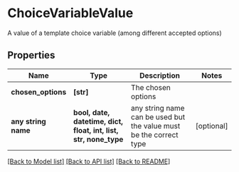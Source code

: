 # ChoiceVariableValue

A value of a template choice variable (among different accepted options)

## Properties
Name | Type | Description | Notes
------------ | ------------- | ------------- | -------------
**chosen_options** | **[str]** | The chosen options | 
**any string name** | **bool, date, datetime, dict, float, int, list, str, none_type** | any string name can be used but the value must be the correct type | [optional]

[[Back to Model list]](../README.md#documentation-for-models) [[Back to API list]](../README.md#documentation-for-api-endpoints) [[Back to README]](../README.md)


